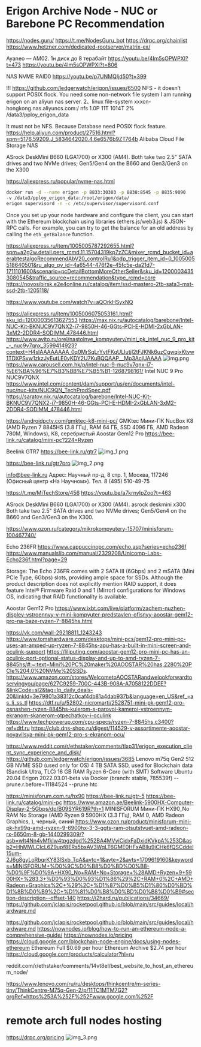 # Erigon Archive Node - NUC or Barebone PC Recommendation

https://nodes.guru/
https://t.me/NodesGuru_bot
https://drpc.org/chainlist
https://www.hetzner.com/dedicated-rootserver/matrix-ex/


Ayaneo — AM02.
1н диск до 8 терабайт
https://youtu.be/4Im5sOPWPXI?t=473
https://youtu.be/4Im5sOPWPXI?t=806

NAS NVME RAID0
https://youtu.be/p7UNMQIjd50?t=399

!!! https://github.com/ledgerwatch/erigon/issues/6500
NFS - it doesn’t support POSIX flock.
You need some non-network file system
I am running erigon on an aliyun nas server.
2、linux file-system
xxxcn-hongkong.nas.aliyuncs.com:/ nfs 1.0P 11T 1014T 2% /data3/pploy_erigon_data

It must not be NFS. Because Database need POSIX flock feature.
https://help.aliyun.com/product/27516.html?spm=5176.59209.J_5834642020.4.6e6576b9ZT764b
Alibaba Cloud File Storage NAS

ASrock DeskMini B660 (LGA1700) or X300 (AM4).
Both take two 2.5" SATA drives and two NVMe drives; 
Gen5/Gen4 on the B660 and Gen3/Gen3 on the X300

https://aliexpress.ru/popular/nvme-nas.html


```bash
docker run -d --name erigen -p 8833:30303 -p 8838:8545 -p 8835:9090 
-v /data3/pploy_erigon_data:/root/erigon/data/ 
erigon supervisord -n -c /etc/supervisor/supervisord.conf
```

Once you set up your node hardware and configure the client, 
you can start with the Ethereum blockchain using libraries (ethers.js/web3.js) & JSON-RPC calls. 
For example, you can try to get the balance for an old address by calling the `eth_getBalance` function.



https://aliexpress.ru/item/1005005787292655.html?spm=a2g2w.detail.pers_rcmd.11.15704319kp7zZC&mixer_rcmd_bucket_id=aerabtestalgoRecommendAbV20_controlRu1&pdp_trigger_item_id=0_1005005518640501&ru_algo_pv_id=4a6544-476f2e-45fc5e-da21d7-1711101600&scenario=pcDetailBottomMoreOtherSeller&sku_id=12000034353080545&traffic_source=recommendation&type_rcmd=core
https://novosibirsk.e2e4online.ru/catalog/item/ssd-mastero-2tb-sata3-mst-ssd-2tb-1205118/


https://www.youtube.com/watch?v=aQOrkHSyxNQ

https://aliexpress.ru/item/1005006075053161.html?sku_id=12000035613627553
https://max.nix.ru/autocatalog/barebone/Intel-NUC-Kit-BKNUC9V7QNX2-i7-9850H-46-GGts-PCI-E-HDMI-2xGbLAN-3xM2-2DDR4-SODIMM_478446.html
https://www.avito.ru/orel/nastolnye_kompyutery/mini_pk_intel_nuc_9_pro_kit_-_nuc9v7qnx_3599414923?context=H4sIAAAAAAAA_0q0MrSqLrYytFKqULIutjI2tFJKNk6uzCgwqixKtyw1TDXPSyw1zkzJyEutLE0yKDY2U7KuBQQAAP__Mp3AcjUAAAA
![img.png](img.png)
https://www.carousell.com.hk/p/intel-nuc-9-nuc9v7qnx-i7-%E6%BA%96%E7%B3%BB%E7%B5%B1-1268798161/
Intel NUC 9 Pro NUC9V7QNX
https://www.intel.com/content/dam/support/us/en/documents/intel-nuc/nuc-kits/NUC9QN_TechProdSpec.pdf
https://saratov.nix.ru/autocatalog/barebone/Intel-NUC-Kit-BKNUC9V7QNX2-i7-9850H-46-GGts-PCI-E-HDMI-2xGbLAN-3xM2-2DDR4-SODIMM_478446.html

https://androidpctv.com/gmktec-k8-mini-pc/
GMKtec Мини-ПК NucBox K8 (AMD Ryzen 7 8845HS (3.8 ГГц), RAM 64 ГБ, SSD 4096 ГБ, AMD Radeon 780M, Windows), K8, серебристый
Aoostar Gem12 Pro
https://bee-link.ru/catalog/mini-pc?224=Ryzen

Beelink GTR7
https://bee-link.ru/gtr7
![img_1.png](img_1.png)

https://bee-link.ru/gtr7pro
![img_2.png](img_2.png)

info@bee-link.ru
Адрес: Научный пр-д, 8 стр. 1, Москва, 117246  (Офисный центр «На Научном»). Тел. 8 (495) 510-49-75


https://t.me/MiTechStore/456
https://youtu.be/a7krnyIpZoo?t=463

ASrock DeskMini B660 (LGA1700) or X300 (AM4).
asrock deskmini x300
Both take two 2.5" SATA drives and two NVMe drives; Gen5/Gen4 on the B660 and Gen3/Gen3 on the X300.

https://www.ozon.ru/category/mikrokompyutery-15707/minisforum-100467740/


Echo 236FR
https://www.cappuccinopc.com/echo.asp?series=echo236f
https://www.manualslib.com/manual/2329208/Unicomp-Labs-Echo236f.html?page=29

Storage: The Echo 236FR comes with 2 SATA III (6Gbps) and 2 mSATA (Mini PCIe Type, 6Gbps) slots, providing ample space for SSDs. 
Although the product description does not explicitly mention RAID support, 
it does feature Intel® Firmware Raid 0 and 1 (Mirror) configurations for Windows OS, indicating that RAID functionality is available.

Aoostar Gem12 Pro
https://www.ixbt.com/live/platform/zachem-nuzhen-displey-vstroennyy-v-mini-kompyuter-predstavlen-ofisnyy-aoostar-gem12-pro-na-baze-ryzen-7-8845hs.html

https://vk.com/wall-29218811_1243243
https://www.tomshardware.com/desktops/mini-pcs/gem12-pro-mini-pc-uses-an-amped-up-ryzen-7-8845hs-apu-has-a-built-in-mini-screen-and-oculink-support
https://liliputing.com/aoostar-gem12-pro-mini-pc-has-an-oculink-port-optional-status-display-and-up-to-amd-ryzen-7-8845hs/#:~:text=Mini%20PC%20maker%20AOOSTAR%20has,2280%20PCIe%204.0%20NVMe%20SSDs.
https://www.amazon.com/stores/WelcometoAOOSTARandwelookforwardtoservingyou/page/627C9259-700C-443B-908A-A7058122DDEE?&linkCode=sl2&tag=lp_daily_deals-20&linkId=3e79801a38312c0caf4db81a4dab937b&language=en_US&ref_=as_li_ss_tl
https://dtf.ru/u/52802-nicromarti/2528751-mini-pk-gem12-pro-osnashen-ryzen-8845hs-kulerom-s-parovoi-kameroi-vstroennym-ekranom-skanerom-otpechatkov-i-oculink
https://www.techpowerup.com/cpu-specs/ryzen-7-8845hs.c3400?ref=dtf.ru
https://club.dns-shop.ru/digest/114529-v-assortimente-aoostar-poyavilsya-mini-pk-gem12-pro-s-ekranom-ocu/

https://www.reddit.com/r/ethstaker/comments/tlxp31/erigon_execution_client_sync_experience_and_disk/
https://github.com/ledgerwatch/erigon/issues/3685
Lenovo m75q Gen2
512 GB NVME SSD (used only for OS)
4 TB SATA SSD, used for Blockchain data (Sandisk Ultra, TLC)
16 GB RAM
Ryzen 6-Core (with SMT)
Software
Ubuntu 20.04
Erigon 2022.03.01-beta via Docker (branch: stable, 785539f)
--prune.r.before=11184524
--prune htc


https://minisforum.com.ru/hx90
https://bee-link.ru/gtr-5
https://bee-link.ru/catalog/mini-pc
https://www.amazon.ae/Beelink-5900HX-Computer-Display-2-5Gbps/dp/B09SYR619R?th=1
MINISFORUM Мини-ПК HX90_No RAM No Storage (AMD Ryzen 9 5900HX (3.3 ГГц), RAM 0, AMD Radeon Graphics, ), черный, синий
https://www.ozon.ru/product/minisforum-mini-pk-hx99g-amd-ryzen-9-6900hx-3-3-ggts-ram-otsutstvuet-amd-radeon-rx-6650m-8-gb-1440299309/?asb=wIt4Nn4vMfklw4tpgzdgd%252BA4MVyiCidxFaDxidKVkpA%253D&asb2=HhMWLCIcL6Z9upf8ERs5bxAV3WqLT6GME0HFxABllu9jCHk6fQSCddeI15um-2J6g8gyLoRbqrKY83lSxb_TqA&avtc=1&avte=2&avts=1709619160&keywords=MINISFORUM+%D0%9C%D0%B8%D0%BD%D0%B8-%D0%9F%D0%9A+HX90_No+RAM+No+Storage+%28AMD+Ryzen+9+5900HX+%283.3+%D0%93%D0%93%D1%86%29%2C+RAM+0%2C+AMD+Radeon+Graphics%2C+%29%2C+%D1%87%D0%B5%D1%80%D0%BD%D1%8B%D0%B9%2C+%D1%81%D0%B8%D0%BD%D0%B8%D0%B9#section-description--offset-140
https://i2hard.ru/publications/34669/
https://github.com/jclapis/rocketpool.github.io/blob/main/src/guides/local/hardware.md

https://github.com/jclapis/rocketpool.github.io/blob/main/src/guides/local/hardware.md
https://nownodes.io/blog/how-to-run-an-ethereum-node-a-comprehensive-guide/
https://nownodes.io/pricing
https://cloud.google.com/blockchain-node-engine/docs/using-nodes-ethereum
Ethereum	Full	$0.69 per hour
Ethereum	Archive	$2.74 per hour
https://cloud.google.com/products/calculator?hl=ru

reddit.com/r/ethstaker/comments/14vt8el/best_website_to_host_an_ethereum_node/

https://www.lenovo.com/ru/ru/desktops/thinkcentre/m-series-tiny/ThinkCentre-M75q-Gen-2/p/11TC1MTM7G2?orgRef=https%253A%252F%252Fwww.google.com%252F

# remote arch full nodes hosting 

https://drpc.org/pricing
![img_3.png](img_3.png)